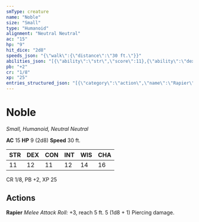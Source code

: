 ```yaml
---
smType: creature
name: "Noble"
size: "Small"
type: "Humanoid"
alignment: "Neutral Neutral"
ac: "15"
hp: "9"
hit_dice: "2d8"
speeds_json: "{\"walk\":{\"distance\":\"30 ft.\"}}"
abilities_json: "[{\"ability\":\"str\",\"score\":11},{\"ability\":\"dex\",\"score\":12},{\"ability\":\"con\",\"score\":11},{\"ability\":\"int\",\"score\":12},{\"ability\":\"wis\",\"score\":14},{\"ability\":\"cha\",\"score\":16}]"
pb: "+2"
cr: "1/8"
xp: "25"
entries_structured_json: "[{\"category\":\"action\",\"name\":\"Rapier\",\"text\":\"*Melee Attack Roll:* +3, reach 5 ft. 5 (1d8 + 1) Piercing damage.\"}]"
---
```


# Noble
*Small, Humanoid, Neutral Neutral*

**AC** 15
**HP** 9 (2d8)
**Speed** 30 ft.

| STR | DEX | CON | INT | WIS | CHA |
| --- | --- | --- | --- | --- | --- |
| 11 | 12 | 11 | 12 | 14 | 16 |

CR 1/8, PB +2, XP 25

## Actions

**Rapier**
*Melee Attack Roll:* +3, reach 5 ft. 5 (1d8 + 1) Piercing damage.
